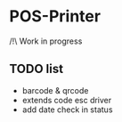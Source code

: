 # POS-Printer

/!\ Work in progress

## TODO list

- barcode & qrcode
- extends code esc driver
- add date check in status
